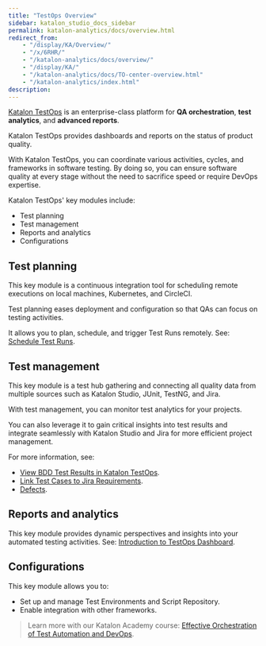 ```yaml
---
title: "TestOps Overview" 
sidebar: katalon_studio_docs_sidebar
permalink: katalon-analytics/docs/overview.html 
redirect_from:
    - "/display/KA/Overview/"
    - "/x/6RHR/"
    - "/katalon-analytics/docs/overview/"
    - "/display/KA/"
    - "/katalon-analytics/docs/TO-center-overview.html"
    - "/katalon-analytics/index.html"
description: 
---
```


[Katalon TestOps](https://testops.katalon.io/home) is an enterprise-class platform for **QA orchestration**, **test analytics**, and **advanced reports**.

Katalon TestOps provides dashboards and reports on the status of product quality.

With Katalon TestOps, you can coordinate various activities, cycles, and frameworks in software testing. By doing so, you can ensure software quality at every stage without the need to sacrifice speed or require DevOps expertise.

Katalon TestOps' key modules include:
* Test planning
* Test management
* Reports and analytics
* Configurations

## Test planning

This key module is a continuous integration tool for scheduling remote executions on local machines, Kubernetes, and CircleCI.

Test planning eases deployment and configuration so that QAs can focus on testing activities.

It allows you to plan, schedule, and trigger Test Runs remotely. See: [Schedule Test Runs](https://docs.katalon.com/katalon-analytics/docs/kt-remote-execution.html).

## Test management

This key module is a test hub gathering and connecting all quality data from multiple sources such as Katalon Studio, JUnit, TestNG, and Jira.

With test management, you can monitor test analytics for your projects.

You can also leverage it to gain critical insights into test results and integrate seamlessly with Katalon Studio and Jira for more efficient project management.

For more information, see:

* [View BDD Test Results in Katalon TestOps](https://docs.katalon.com/katalon-analytics/docs/bdd-test-results.html).
* [Link Test Cases to Jira Requirements](https://docs.katalon.com/katalon-analytics/docs/ka-integration-jira.html).
* [Defects](https://docs.katalon.com/katalon-analytics/docs/ka-defects.html).

## Reports and analytics

This key module provides dynamic perspectives and insights into your automated testing activities. See: [Introduction to TestOps Dashboard](https://docs.katalon.com/katalon-analytics/docs/dashboard-overview.html).

## Configurations

This key module allows you to:

* Set up and manage Test Environments and Script Repository.
* Enable integration with other frameworks.

> Learn more with our Katalon Academy course: [Effective Orchestration of Test Automation and DevOps](https://academy.katalon.com/courses/orchestration-test-automation-devops/?utm_source=kat_docs_testops&utm_medium=bottom_link&utm_campaign=academy_promotion).